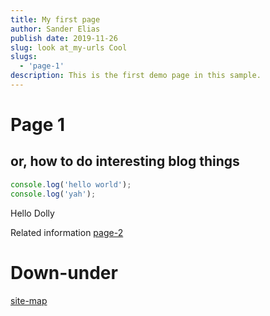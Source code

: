 ```yaml
---
title: My first page
author: Sander Elias
publish date: 2019-11-26
slug: look at_my-urls Cool
slugs:
  - 'page-1'
description: This is the first demo page in this sample.
---
```


# Page 1

## or, how to do interesting blog things

```typescript
console.log('hello world');
console.log('yah');
```

Hello Dolly

Related information [page-2](/blog/page-2)

# Down-under

[site-map](/home)
